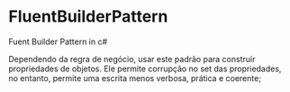 # FluentBuilderPattern
Fuent Builder Pattern in c#

Dependendo da regra de negócio, usar este padrão para construir propriedades de objetos.
Ele permite corrupção no set das propriedades, no entanto, permite uma escrita menos verbosa, prática e coerente;
